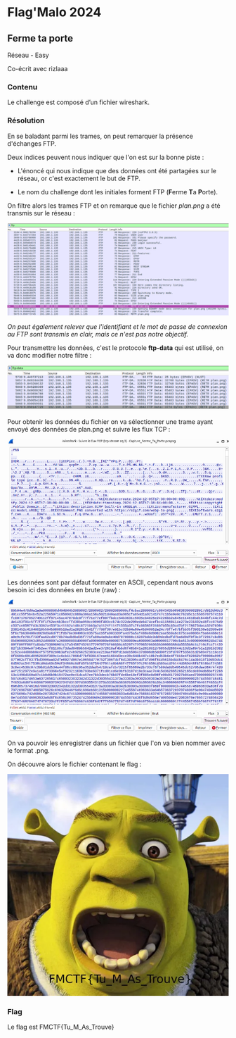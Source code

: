 # Flag'Malo 2024

## Ferme ta porte

Réseau - Easy

Co-écrit avec rizlaaa

### Contenu

Le challenge est composé d’un fichier wireshark.

### Résolution

En se baladant parmi les trames, on peut remarquer la présence d'échanges FTP.

Deux indices peuvent nous indiquer que l'on est sur la bonne piste :

- L'énoncé qui nous indique que des données ont été partagées sur le réseau, or c'est exactement le but de FTP.

- Le nom du challenge dont les initiales forment FTP (**F**erme **T**a **P**orte).

On filtre alors les trames FTP et on remarque que le fichier *plan.png* a été transmis sur le réseau :

![](img/ftp.png)

*On peut également relever que l'identifiant et le mot de passe de connexion au FTP sont transmis en clair, mais ce n'est pas notre objectif.*

Pour transmettre les données, c'est le protocole **ftp-data** qui est utilisé, on va donc modifier notre filtre :

![](img/ftp-data.png)

Pour obtenir les données du fichier on va sélectionner une trame ayant envoyé des données de plan.png et suivre les flux TCP :

![](img/ascii.png)

Les données sont par défaut formater en ASCII, cependant nous avons besoin ici des données en brute (raw) :

![](img/raw.png)

On va pouvoir les enregistrer dans un fichier que l'on va bien nommer avec le format .png.

On découvre alors le fichier contenant le flag :

![](img/flag.png)

### Flag

Le flag est FMCTF{Tu_M_As_Trouve}
